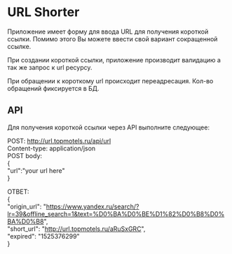 # URL Shorter

Приложение имеет форму для ввода URL для получения короткой ссылки. Помимо этого Вы можете ввести свой вариант сокращенной ссылке. 

При создании короткой ссылки, приложение производит валидацию а так же запрос к url ресурсу.

При обращении к короткому url происходит переадресация. 
Кол-во обращений фиксируется в БД.

## API

Для получения короткой ссылки через API выполните следующее:

POST: http://url.topmotels.ru/api/url <br/>
Content-type: application/json <br/>
POST body: <br/>
{ <br/>
  "url":"your url here" <br/>
}

ОТВЕТ: <br/>
{ <br/>
  "origin_url": "https://www.yandex.ru/search/?lr=39&offline_search=1&text=%D0%BA%D0%BE%D1%82%D0%B8%D0%BA%D0%B8", <br/>
  "short_url": "http://url.topmotels.ru/aRuSxGRC", <br/>
  "expired": "1525376299" <br/>
}
